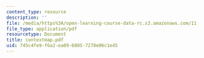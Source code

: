 ```yaml
---
content_type: resource
description: ''
file: /media/https%3A/open-learning-course-data-rc.s3.amazonaws.com/11-945-katrina-practicum-spring-2006/745c4fe9f6a2ea0968057278e06c1e45_contextmap.pdf
file_type: application/pdf
resourcetype: Document
title: contextmap.pdf
uid: 745c4fe9-f6a2-ea09-6805-7278e06c1e45
---
```

